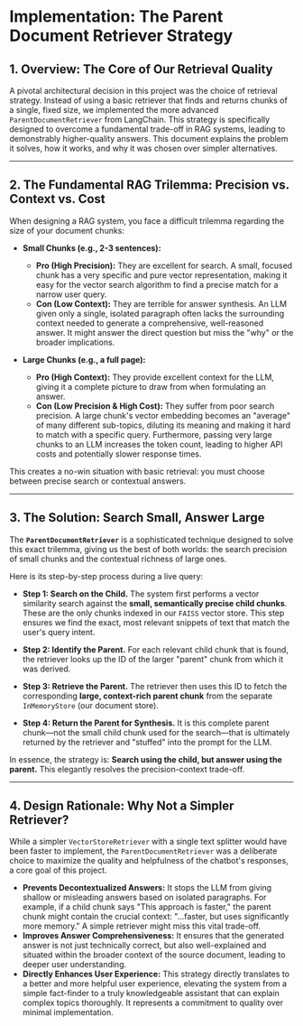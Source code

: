 # Implementation: The Parent Document Retriever Strategy

## 1. Overview: The Core of Our Retrieval Quality
A pivotal architectural decision in this project was the choice of retrieval strategy. Instead of using a basic retriever that finds and returns chunks of a single, fixed size, we implemented the more advanced `ParentDocumentRetriever` from LangChain. This strategy is specifically designed to overcome a fundamental trade-off in RAG systems, leading to demonstrably higher-quality answers. This document explains the problem it solves, how it works, and why it was chosen over simpler alternatives.

---

## 2. The Fundamental RAG Trilemma: Precision vs. Context vs. Cost
When designing a RAG system, you face a difficult trilemma regarding the size of your document chunks:

*   **Small Chunks (e.g., 2-3 sentences):**
    *   **Pro (High Precision):** They are excellent for search. A small, focused chunk has a very specific and pure vector representation, making it easy for the vector search algorithm to find a precise match for a narrow user query.
    *   **Con (Low Context):** They are terrible for answer synthesis. An LLM given only a single, isolated paragraph often lacks the surrounding context needed to generate a comprehensive, well-reasoned answer. It might answer the direct question but miss the "why" or the broader implications.

*   **Large Chunks (e.g., a full page):**
    *   **Pro (High Context):** They provide excellent context for the LLM, giving it a complete picture to draw from when formulating an answer.
    *   **Con (Low Precision & High Cost):** They suffer from poor search precision. A large chunk's vector embedding becomes an "average" of many different sub-topics, diluting its meaning and making it hard to match with a specific query. Furthermore, passing very large chunks to an LLM increases the token count, leading to higher API costs and potentially slower response times.

This creates a no-win situation with basic retrieval: you must choose between precise search or contextual answers.

---

## 3. The Solution: Search Small, Answer Large
The **`ParentDocumentRetriever`** is a sophisticated technique designed to solve this exact trilemma, giving us the best of both worlds: the search precision of small chunks and the contextual richness of large ones.

Here is its step-by-step process during a live query:

*   **Step 1: Search on the Child.** The system first performs a vector similarity search against the **small, semantically precise child chunks**. These are the only chunks indexed in our `FAISS` vector store. This step ensures we find the exact, most relevant snippets of text that match the user's query intent.

*   **Step 2: Identify the Parent.** For each relevant child chunk that is found, the retriever looks up the ID of the larger "parent" chunk from which it was derived.

*   **Step 3: Retrieve the Parent.** The retriever then uses this ID to fetch the corresponding **large, context-rich parent chunk** from the separate `InMemoryStore` (our document store).

*   **Step 4: Return the Parent for Synthesis.** It is this complete parent chunk—not the small child chunk used for the search—that is ultimately returned by the retriever and "stuffed" into the prompt for the LLM.

In essence, the strategy is: **Search using the child, but answer using the parent.** This elegantly resolves the precision-context trade-off.

---

## 4. Design Rationale: Why Not a Simpler Retriever?
While a simpler `VectorStoreRetriever` with a single text splitter would have been faster to implement, the `ParentDocumentRetriever` was a deliberate choice to maximize the quality and helpfulness of the chatbot's responses, a core goal of this project.

*   **Prevents Decontextualized Answers:** It stops the LLM from giving shallow or misleading answers based on isolated paragraphs. For example, if a child chunk says "This approach is faster," the parent chunk might contain the crucial context: "...faster, but uses significantly more memory." A simple retriever might miss this vital trade-off.
*   **Improves Answer Comprehensiveness:** It ensures that the generated answer is not just technically correct, but also well-explained and situated within the broader context of the source document, leading to deeper user understanding.
*   **Directly Enhances User Experience:** This strategy directly translates to a better and more helpful user experience, elevating the system from a simple fact-finder to a truly knowledgeable assistant that can explain complex topics thoroughly. It represents a commitment to quality over minimal implementation.